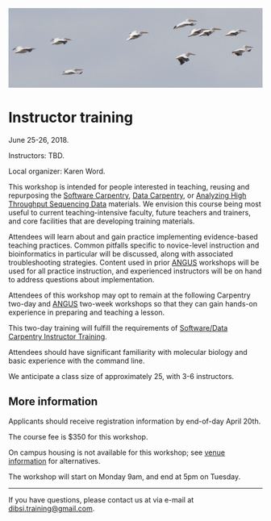 ![Flock of birds](images/flock-bird.jpg "Instructor training")

# Instructor training

June 25-26, 2018.

Instructors: TBD.

Local organizer: Karen Word.

This workshop is intended for people interested in teaching, reusing
and repurposing the
[Software Carpentry](https://software-carpentry.org/lessons/),
[Data Carpentry](http://www.datacarpentry.org/lessons/), or
[Analyzing High Throughput Sequencing Data](https://angus.readthedocs.io/en/2016/)
materials.  We envision this course being most useful to current
teaching-intensive faculty, future teachers and trainers, and core
facilities that are developing training materials.

Attendees will learn about and gain practice implementing evidence-based teaching practices.  Common pitfalls specific to novice-level
instruction and bioinformatics in particular will be discussed, along
with associated troubleshooting strategies. Content used in prior
[ANGUS](ANGUS.html) workshops will be used for all practice
instruction, and experienced instructors will be on hand to address
questions about implementation.

Attendees of this workshop may opt to remain at the following
Carpentry two-day and [ANGUS](ANGUS.html) two-week workshops so that
they can gain hands-on experience in preparing and teaching a lesson.

This two-day training will fulfill the requirements of
[Software/Data Carpentry Instructor Training](https://swcarpentry.github.io/instructor-training/).

Attendees should have significant familiarity with molecular biology
and basic experience with the command line.

We anticipate a class size of approximately 25, with 3-6 instructors.

<!-- ## [Apply here!](https://docs.google.com/forms/d/e/1FAIpQLSfC1MphcIhfNQzJKrbuuMBePTF0FFB_t3XJzYeWpMn1hWdxTQ/viewform) -->

<!-- Applications will close **March 17th**. -->

## More information

Applicants should receive registration information by end-of-day April
20th.

The course fee is $350 for this workshop. 

On campus housing is not available for this workshop; see
[venue information](VENUE.html) for alternatives.

The workshop will start on Monday 9am, and end at 5pm on Tuesday.

----

If you have questions, please contact us at via e-mail at [dibsi.training@gmail.com](mailto:dibsi.training@gmail.com).
